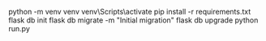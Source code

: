 python -m venv venv
venv\Scripts\activate
pip install -r requirements.txt
flask db init
flask db migrate -m "Initial migration"
flask db upgrade
python run.py
